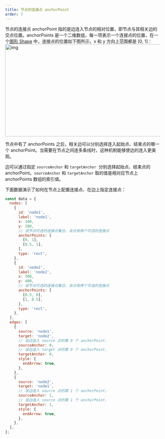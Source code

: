 ```yaml
---
title: 节点的连接点 anchorPoint
order: 7
---
```


节点的连接点 anchorPoint 指的是边连入节点的相对位置，即节点与其相关边的交点位置。anchorPoints 是一个二维数组，每一项表示一个连接点的位置，在一个[图形 Shape](/zh/docs/manual/middle/keyconcept/shape-keyshape) 中，连接点的位置如下图所示，x 和 y 方向上范围都是 [0, 1]：<br /> <img src='https://gw.alipayobjects.com/mdn/rms_f8c6a0/afts/img/A*EJTyR4j9VN4AAAAAAAAAAABkARQnAQ' width='600' height='300' alt='img'/>

节点中有了 anchorPoints 之后，相关边可以分别选择连入起始点、结束点的哪一个 anchorPoint。当需要在节点之间连多条线时，这种机制能够使边的连入更美观。

边可以通过指定 `sourceAnchor` 和 `targetAnchor`  分别选择起始点、结束点的 anchorPoint。`sourceAnchor` 和 `targetAnchor` 取的值是相对应节点上 anchorPoints 数组的索引值。

下面数据演示了如何在节点上配置连接点、在边上指定连接点：

```javascript
const data = {
  nodes: [
    {
      id: 'node1',
      label: 'node1',
      x: 100,
      y: 200,
      // 该节点可选的连接点集合，该点有两个可选的连接点
      anchorPoints: [
        [0, 1],
        [0.5, 1],
      ],
      type: 'rect',
    },
    {
      id: 'node2',
      label: 'node2',
      x: 300,
      y: 400,
      // 该节点可选的连接点集合，该点有两个可选的连接点
      anchorPoints: [
        [0.5, 0],
        [1, 0.5],
      ],
      type: 'rect',
    },
  ],
  edges: [
    {
      source: 'node1',
      target: 'node2',
      // 该边连入 source 点的第 0 个 anchorPoint，
      sourceAnchor: 0,
      // 该边连入 target 点的第 0 个 anchorPoint，
      targetAnchor: 0,
      style: {
        endArrow: true,
      },
    },
    {
      source: 'node2',
      target: 'node1',
      // 该边连入 source 点的第 1 个 anchorPoint，
      sourceAnchor: 1,
      // 该边连入 source 点的第 1 个 anchorPoint，
      targetAnchor: 1,
      style: {
        endArrow: true,
      },
    },
  ],
};
```
